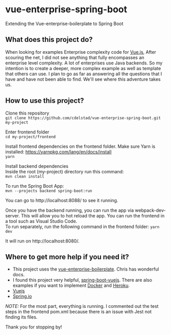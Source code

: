 # vue-enterprise-spring-boot
Extending the Vue-enterprise-boilerplate to Spring Boot



## What does this project do?
When looking for examples Enterprise complexity code for [Vue.js](https://vuejs.org/), After scouring the net, I did not see anything that fully encompasses an enterprise level complexity. A lot of enterprises use Java backends. So my intention is to create a deeper, more complex example as well as template that others can use. I plan to go as far as answering all the questions that I have and have not been able to find. We'll see where this adventure takes us.


## How to use this project?
Clone this repository<br>
`git clone https://github.com/cdelstad/vue-enterprise-spring-boot.git my-project`

Enter frontend folder<br>
`cd my-project/frontend`

Install frontend dependencies on the frontend folder. Make sure Yarn is installed: https://yarnpkg.com/lang/en/docs/install<br>
`yarn`

Install backend dependencies<br>
Inside the root (my-project) directory run this command:<br>
`mvn clean install`

To run the Spring Boot App:<br>
`mvn --projects backend spring-boot:run`

You can go to http://localhost:8088/ to see it running.

Once you have the backend running, you can run the app via webpack-dev-server. This will allow you to hot reload the app. You can run the frontend in a tool such as Visual Studio Code.  
To run separately, run the following command in the frontend folder:
`yarn dev`

It will run on http://localhost:8080/.


## Where to get more help if you need it?
* This project uses the [vue-enterprise-boilerplate](https://github.com/chrisvfritz/vue-enterprise-boilerplate). Chris has wonderful docs.
* I found this project very helpful, [spring-boot-vuejs](https://github.com/jonashackt/spring-boot-vuejs). There are also examples if you want to implement [Docker](https://www.docker.com/) and [Heroku](https://www.heroku.com/).
* [Vuejs](https://vuejs.org/)
* [Spring.io](https://spring.io/)


*NOTE:* For the most part, everything is running. I commented out the test steps in the frontend pom.xml because there is an issue with Jest not finding its files.

Thank you for stopping by!
